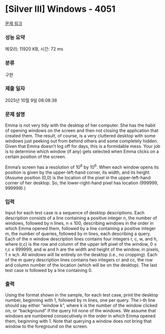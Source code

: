 # [Silver III] Windows - 4051 

[문제 링크](https://www.acmicpc.net/problem/4051) 

### 성능 요약

메모리: 11920 KB, 시간: 72 ms

### 분류

구현

### 제출 일자

2025년 10월 9일 08:08:38

### 문제 설명

<p>Emma is not very tidy with the desktop of her computer. She has the habit of opening windows on the screen and then not closing the application that created them. The result, of course, is a very cluttered desktop with some windows just peeking out from behind others and some completely hidden. Given that Emma doesn’t log off for days, this is a formidable mess. Your job is to determine which window (if any) gets selected when Emma clicks on a certain position of the screen.</p>

<p>Emma’s screen has a resolution of 10<sup>6</sup> by 10<sup>6</sup>. When each window opens its position is given by the upper-left-hand corner, its width, and its height. (Assume position (0,0) is the location of the pixel in the upper-left-hand corner of her desktop. So, the lower-right-hand pixel has location (999999, 999999).)</p>

### 입력 

 <p>Input for each test case is a sequence of desktop descriptions. Each description consists of a line containing a positive integer n, the number of windows, followed by n lines, n ≤ 100, describing windows in the order in which Emma opened them, followed by a line containing a positive integer m, the number of queries, followed by m lines, each describing a query. Each of the n window description lines contains four integers r, c, w, and h, where (r,c) is the row and column of the upper left pixel of the window, 0 ≤ r,c ≤ 999999, and w and h are the width and height of the window, in pixels, 1 ≤ w,h. All windows will lie entirely on the desktop (i.e., no cropping). Each of the m query description lines contains two integers cr and cc, the row and column number of the location (which will be on the desktop). The last test case is followed by a line containing 0.</p>

### 출력 

 <p>Using the format shown in the sample, for each test case, print the desktop number, beginning with 1, followed by m lines, one per query. The i-th line should say either “window k”, where k is the number of the window clicked on, or “background” if the query hit none of the windows. We assume that windows are numbered consecutively in the order in which Emma opened them, beginning with 1. Note that querying a window does not bring that window to the foreground on the screen.</p>

